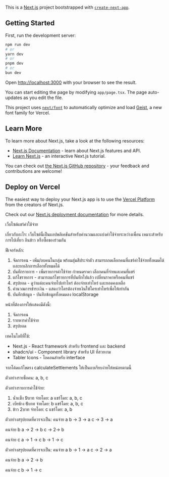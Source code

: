This is a [Next.js](https://nextjs.org) project bootstrapped with [`create-next-app`](https://nextjs.org/docs/app/api-reference/cli/create-next-app).

## Getting Started

First, run the development server:

```bash
npm run dev
# or
yarn dev
# or
pnpm dev
# or
bun dev
```

Open [http://localhost:3000](http://localhost:3000) with your browser to see the result.

You can start editing the page by modifying `app/page.tsx`. The page auto-updates as you edit the file.

This project uses [`next/font`](https://nextjs.org/docs/app/building-your-application/optimizing/fonts) to automatically optimize and load [Geist](https://vercel.com/font), a new font family for Vercel.

## Learn More

To learn more about Next.js, take a look at the following resources:

- [Next.js Documentation](https://nextjs.org/docs) - learn about Next.js features and API.
- [Learn Next.js](https://nextjs.org/learn) - an interactive Next.js tutorial.

You can check out [the Next.js GitHub repository](https://github.com/vercel/next.js) - your feedback and contributions are welcome!

## Deploy on Vercel

The easiest way to deploy your Next.js app is to use the [Vercel Platform](https://vercel.com/new?utm_medium=default-template&filter=next.js&utm_source=create-next-app&utm_campaign=create-next-app-readme) from the creators of Next.js.

Check out our [Next.js deployment documentation](https://nextjs.org/docs/app/building-your-application/deploying) for more details.

เว็บไซต์แชร์ค่าใช้จ่าย

เกี่ยวกับอะไร:
เว็บไซต์นี้เป็นแอปพลิเคชันสำหรับคำนวณและแบ่งค่าใช้จ่ายระหว่างเพื่อน เหมาะสำหรับการไปเที่ยว กินข้าว หรือซื้อของร่วมกัน

ฟีเจอร์หลัก:

1. จัดการคน - เพิ่ม/ลบคนในกลุ่ม พร้อมสุ่มสีประจำตัว สามารถกดเลือกคนที่เเชร์ค่าใช้จ่ายทั้งหมดได้เเละยกเลิกการเลือกทั้งหมดได้
2. บันทึกรายการ - เพิ่มรายการค่าใช้จ่าย กำหนดราคา เลือกคนที่จ่ายและคนที่แชร์
3. แก้ไขรายการ - สามารถแก้ไขรายการที่บันทึกไปแล้ว เปลี่ยนราคาหรือคนที่แชร์
4. สรุปยอด - ดูว่าแต่ละคนจ่ายไปเท่าไหร่ ต้องจ่ายเท่าไหร่ และยอดคงเหลือ
5. คำนวณการชำระเงิน - แสดงว่าใครต้องจ่ายเงินให้ใครเท่าไหร่เพื่อให้เท่ากัน
6. บันทึกข้อมูล - บันทึกข้อมูลทั้งหมดลง localStorage

หน้าที่ต้องการให้เเสดงมีดังนี้:

1. จัดการคน
2. รายหารค่าใช้จ่าย
3. สรุปยอด

เทคโนโลยีที่ใช้:

- Next.js - React framework สำหรับ frontend และ backend
- shadcn/ui - Component library สำหรับ UI ที่สวยงาม
- Tabler Icons - ไอคอนสำหรับ interface

จากโค้ดเเก้ไขตรง calculateSettlements ให้เป็นเเบเรียบง่ายให้หน่อยตามนี้

ตัวอย่างรายชื่อคน:
a, b, c

ตัวอย่างรายการค่าใช้จ่าย:
1. น้ำเเข็ง 9บาท จ่ายโดย: a แชร์โดย: a, b, c
2. เบียช้าง 6บาท จ่ายโดย: b แชร์โดย: a, b, c
3. ข้าว 2บาท จ่ายโดย: c แชร์โดย: a, b

ตัวอย่างสรุปยอดที่ควรจะเป็น:
คนจ่าย a
b -> 3 -> a
c -> 3 -> a

คนจ่าย b
a -> 2 -> b
c -> 2-> b

คนจ่าย c
a -> 1 -> c
b -> 1 -> c

ตัวอย่างสรุปยอดที่ควรจะเป็น:
คนจ่าย a
b -> 1 -> a
c -> 2 -> a

คนจ่าย b
a -> 2 -> b

คนจ่าย c
b -> 1 -> c